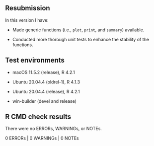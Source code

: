 ## Resubmission
In this version I have:

* Made generic functions (i.e., `plot`, `print`, and `summary`) available.

* Conducted more thorough unit tests to enhance the stability of the functions.

  
## Test environments

* macOS 11.5.2 (release), R 4.2.1

* Ubuntu 20.04.4 (oldrel-1), R 4.1.3

* Ubuntu 20.04.4 (release), R 4.2.1

* win-builder (devel and release)


## R CMD check results

There were no ERRORs, WARNINGs, or NOTEs.

0 ERRORs | 0 WARNINGs | 0 NOTEs
